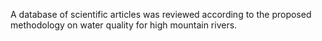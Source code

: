 A database of scientific articles was reviewed according to the proposed methodology on water quality for high mountain rivers.
